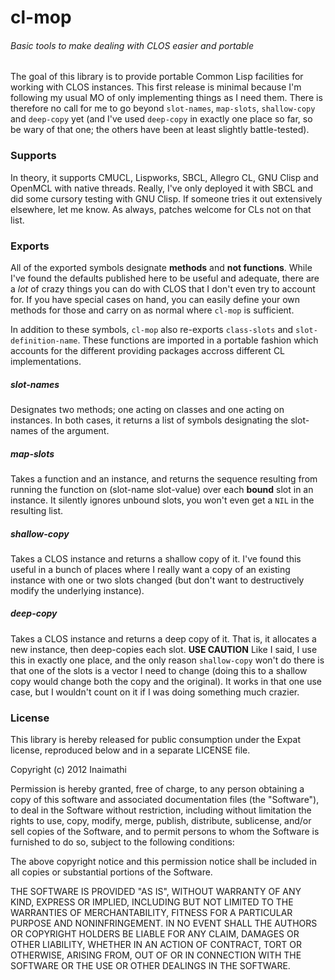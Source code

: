 # cl-mop
###### Basic tools to make dealing with CLOS easier and portable

The goal of this library is to provide portable Common Lisp facilities for working with CLOS instances. This first release is minimal because I'm following my usual MO of only implementing things as I need them. There is therefore no call for me to go beyond `slot-names`, `map-slots`, `shallow-copy` and `deep-copy` yet (and I've used `deep-copy` in exactly one place so far, so be wary of that one; the others have been at least slightly battle-tested).

### Supports

In theory, it supports CMUCL, Lispworks, SBCL, Allegro CL, GNU Clisp and OpenMCL with native threads. Really, I've only deployed it with SBCL and did some cursory testing with GNU Clisp. If someone tries it out extensively elsewhere, let me know. As always, patches welcome for CLs not on that list.

### Exports

All of the exported symbols designate **methods** and **not functions**. While I've found the defaults published here to be useful and adequate, there are a *lot* of crazy things you can do with CLOS that I don't even try to account for. If you have special cases on hand, you can easily define your own methods for those and carry on as normal where `cl-mop` is sufficient.

In addition to these symbols, `cl-mop` also re-exports `class-slots` and `slot-definition-name`. These functions are imported in a portable fashion which accounts for the different providing packages accross different CL implementations.

##### slot-names

Designates two methods; one acting on classes and one acting on instances. In both cases, it returns a list of symbols designating the slot-names of the argument.

##### map-slots

Takes a function and an instance, and returns the sequence resulting from running the function on (slot-name slot-value) over each **bound** slot in an instance. It silently ignores unbound slots, you won't even get a `NIL` in the resulting list.

##### shallow-copy

Takes a CLOS instance and returns a shallow copy of it. I've found this useful in a bunch of places where I really want a copy of an existing instance with one or two slots changed (but don't want to destructively modify the underlying instance).

##### deep-copy

Takes a CLOS instance and returns a deep copy of it. That is, it allocates a new instance, then deep-copies each slot. **USE CAUTION** Like I said, I use this in exactly one place, and the only reason `shallow-copy` won't do there is that one of the slots is a vector I need to change (doing this to a shallow copy would change both the copy and the original). It works in that one use case, but I wouldn't count on it if I was doing something much crazier. 

### License

This library is hereby released for public consumption under the Expat license, reproduced below and in a separate LICENSE file.

Copyright (c) 2012 Inaimathi

Permission is hereby granted, free of charge, to any person obtaining
a copy of this software and associated documentation files (the
"Software"), to deal in the Software without restriction, including
without limitation the rights to use, copy, modify, merge, publish,
distribute, sublicense, and/or sell copies of the Software, and to
permit persons to whom the Software is furnished to do so, subject to
the following conditions:

The above copyright notice and this permission notice shall be included
in all copies or substantial portions of the Software.

THE SOFTWARE IS PROVIDED "AS IS", WITHOUT WARRANTY OF ANY KIND,
EXPRESS OR IMPLIED, INCLUDING BUT NOT LIMITED TO THE WARRANTIES OF
MERCHANTABILITY, FITNESS FOR A PARTICULAR PURPOSE AND NONINFRINGEMENT.
IN NO EVENT SHALL THE AUTHORS OR COPYRIGHT HOLDERS BE LIABLE FOR ANY
CLAIM, DAMAGES OR OTHER LIABILITY, WHETHER IN AN ACTION OF CONTRACT,
TORT OR OTHERWISE, ARISING FROM, OUT OF OR IN CONNECTION WITH THE
SOFTWARE OR THE USE OR OTHER DEALINGS IN THE SOFTWARE.
